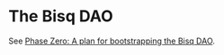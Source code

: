 
# The Bisq DAO

See [Phase Zero: A plan for bootstrapping the Bisq DAO](https://github.com/bisq-network/docs/blob/master/dao/phase-zero).
